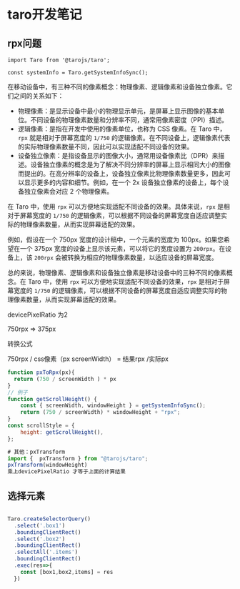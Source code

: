 # taro开发笔记

## rpx问题

```
import Taro from '@tarojs/taro';

const systemInfo = Taro.getSystemInfoSync();
```

在移动设备中，有三种不同的像素概念：物理像素、逻辑像素和设备独立像素。它们之间的关系如下：

- 物理像素：是显示设备中最小的物理显示单元，是屏幕上显示图像的基本单位。不同设备的物理像素数量和分辨率不同，通常用像素密度（PPI）描述。
- 逻辑像素：是指在开发中使用的像素单位，也称为 CSS 像素。在 Taro 中，`rpx` 就是相对于屏幕宽度的 `1/750` 的逻辑像素。在不同设备上，逻辑像素代表的实际物理像素数量不同，因此可以实现适配不同设备的效果。
- 设备独立像素：是指设备显示的图像大小，通常用设备像素比（DPR）来描述。设备独立像素的概念是为了解决不同分辨率的屏幕上显示相同大小的图像而提出的。在高分辨率的设备上，设备独立像素比物理像素数量更多，因此可以显示更多的内容和细节。例如，在一个 2x 设备独立像素的设备上，每个设备独立像素会对应 2 个物理像素。

在 Taro 中，使用 `rpx` 可以方便地实现适配不同设备的效果。具体来说，`rpx` 是相对于屏幕宽度的 `1/750` 的逻辑像素，可以根据不同设备的屏幕宽度自适应调整实际的物理像素数量，从而实现屏幕适配的效果。

例如，假设在一个 750px 宽度的设计稿中，一个元素的宽度为 100px。如果您希望在一个 375px 宽度的设备上显示该元素，可以将它的宽度设置为 `200rpx`。在设备上，该 `200rpx` 会被转换为相应的物理像素数量，以适应设备的屏幕宽度。

总的来说，物理像素、逻辑像素和设备独立像素是移动设备中的三种不同的像素概念。在 Taro 中，使用 `rpx` 可以方便地实现适配不同设备的效果，`rpx` 是相对于屏幕宽度的 `1/750` 的逻辑像素，可以根据不同设备的屏幕宽度自适应调整实际的物理像素数量，从而实现屏幕适配的效果。

devicePixelRatio 为2

750rpx => 375px

转换公式

750rpx / css像素（px screenWidth） =  结果rpx /实际px

```javascript
function pxToRpx(px){
  return (750 / screenWidth ) * px
}
// 例子
function getScrollHeight() {
    const { screenWidth, windowHeight } = getSystemInfoSync();
    return (750 / screenWidth) * windowHeight + "rpx";
}
const scrollStyle = {
    height: getScrollHeight(),
};

# 其他：pxTransform
import {  pxTransform } from "@tarojs/taro";
pxTransform(windowHeight)
乘上devicePixelRatio 才等于上面的计算结果
```

###

## 选择元素

```js

Taro.createSelectorQuery()
  .select('.box1')
  .boundingClientRect()
  .select('.box2')
  .boundingClientRect()
  .selectAll('.items')
  .boundingClientRect()
  .exec(res=>{
    const [box1,box2,items] = res
  })

```
